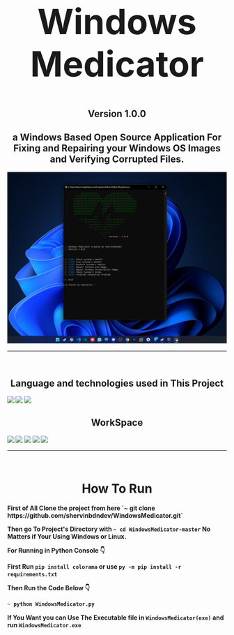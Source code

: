 <h1 align='center' style="font-size:5rem"><b>Windows Medicator</b></h1>
<h2 align='center'><b>Version 1.0.0</b></h2>
<h2 align='center'>
    a Windows Based Open Source Application For Fixing and Repairing your Windows OS Images and Verifying Corrupted Files.
</h2>
<div align='center'>
    <img src="https://github.com/shervinbdndev/WindowsMedicator/blob/master/preview/preview.png"></img>
</div>
<hr>
<br>
<h2 align='center'><b>Language and technologies used in This Project</h2>
<img src="https://img.shields.io/badge/Python-14354C?style=for-the-badge&logo=python&logoColor=white"></img>
<img src="https://img.shields.io/badge/Visual_Studio_Code-0078D4?style=for-the-badge&logo=visual%20studio%20code&logoColor=white"></img>
<img src="https://img.shields.io/badge/GitHub-100000?style=for-the-badge&logo=github&logoColor=white"></img>

<br>
<h2 align='center'><b>WorkSpace</h2>
<img src="https://img.shields.io/badge/Intel-Core_i5_10700K-0071C5?style=for-the-badge&logo=intel&logoColor=white"></img>
<img src="https://img.shields.io/badge/NVIDIA-RTX2060 OC-76B900?style=for-the-badge&logo=nvidia&logoColor=white"></img>
<img src="https://img.shields.io/badge/Windows-0078D6?style=for-the-badge&logo=windows&logoColor=white"></img>
<img src="https://img.shields.io/badge/Linux-FCC624?style=for-the-badge&logo=linux&logoColor=black"></img>
<img src="https://img.shields.io/badge/Ubuntu-E95420?style=for-the-badge&logo=ubuntu&logoColor=white"></img>
<hr>


<br>

<h1 align='center'><b>How To Run</b></h1>
First of All Clone the project from here  `~ git clone https://github.com/shervinbdndev/WindowsMedicator.git`

Then go To Project's Directory with  ``~ cd WindowsMedicator-master`` No Matters if Your Using Windows or Linux.

For Running in Python Console 👇

First Run `` pip install colorama `` or use `` py -m pip install -r requirements.txt ``

Then Run the Code Below 👇

```py
~ python WindowsMedicator.py
```

If You Want you can Use The Executable file in `` WindowsMedicator(exe) `` and run `` WindowsMedicator.exe ``